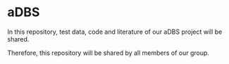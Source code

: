 # aDBS
In this repository, test data, code and literature of our aDBS project will be shared.

Therefore, this repository will be shared by all members of our group.

